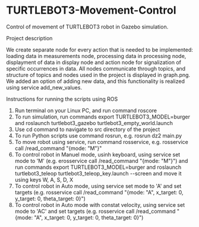 # TURTLEBOT3-Movement-Control
Control of movement of TURTLEBOT3 robot in Gazebo simulation.

Project description

We create separate node for every action that is needed to be implemented: loading data in measurements node, processing data in processing node, displayment of data in display node and action node for signalization of specific occurrences in data. All nodes communicate through topics, and structure of topics and nodes used in the project is displayed in graph.png. We added an option of adding new data, and this functionality is realized using service add_new_values.

Instructions for running the scripts using ROS
1. Run terminal on your Linux PC, and run command roscore
2. To run simulation, run commands export TURTLEBOT3_MODEL=burger and roslaunch turtlebot3_gazebo turtlebot3_empty_world.launch
3. Use cd command to navigate to src directory of the project
4. To run Python scripts use command rosrun, e.g. rosrun dz2 main.py
5. To move robot using service, run command rosservice, e.g. rosservice call /read_command "{mode: "M"}"
6. To control robot in Manuel mode, usinh keyboard, using service set mode to 'M' (e.g. erosservice call /read_command "{mode: "M"}") and run commands export TURTLEBOT3_MODEL=burger and roslaunch turtlebot3_teleop turtlebot3_teleop_key.launch --screen and move it using keys W, A, S, D, X
7. To control robot in Auto mode, using service set mode to 'A' and set targets (e.g. rosservice call /read_command "{mode: "A", x_target: 0, y_target: 0, theta_target: 0}")
8. To control robot in Auto mode with constat velocity, using service set mode to 'AC' and set targets (e.g. rosservice call /read_command "{mode: "A", x_target: 0, y_target: 0, theta_target: 0}")
